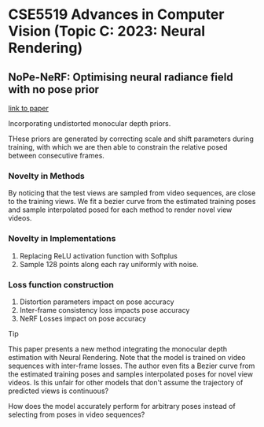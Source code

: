 # CSE5519 Advances in Computer Vision (Topic C: 2023: Neural Rendering)

## NoPe-NeRF: Optimising neural radiance field with no pose prior

[link to paper](https://arxiv.org/pdf/2212.07388)

Incorporating undistorted monocular depth priors.

THese priors are generated by correcting scale and shift parameters during training, with which we are then able to constrain the relative posed between consecutive frames.

### Novelty in Methods

By noticing that the test views are sampled from video sequences, are close to the training views. We fit a bezier curve from the estimated training poses and sample interpolated posed for each method to render novel view videos.

### Novelty in Implementations

1. Replacing ReLU activation function with Softplus
2. Sample 128 points along each ray uniformly with noise.

### Loss function construction

1. Distortion parameters impact on pose accuracy
2. Inter-frame consistency loss impacts pose accuracy
3. NeRF Losses impact on pose accuracy

> [!TIP]
>
> This paper presents a new method integrating the monocular depth estimation with Neural Rendering. Note that the model is trained on video sequences with inter-frame losses. The author even fits a Bezier curve from the estimated training poses and samples interpolated poses for novel view videos. Is this unfair for other models that don't assume the trajectory of predicted views is continuous?
> 
> How does the model accurately perform for arbitrary poses instead of selecting from poses in video sequences?